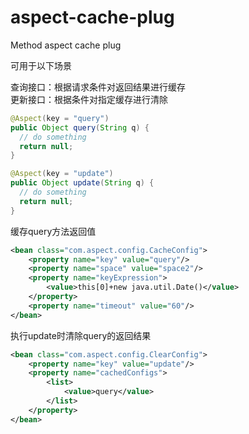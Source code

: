 aspect-cache-plug
=================

Method aspect cache plug

可用于以下场景

查询接口：根据请求条件对返回结果进行缓存<br/>
更新接口：根据条件对指定缓存进行清除<br/>

```java
@Aspect(key = "query")
public Object query(String q) {
  // do something
  return null;
}
```

```java
@Aspect(key = "update")
public Object update(String q) {
  // do something  
  return null;
}
```


缓存query方法返回值
```xml
<bean class="com.aspect.config.CacheConfig">
	<property name="key" value="query"/>
	<property name="space" value="space2"/>
	<property name="keyExpression">
		<value>this[0]+new java.util.Date()</value>
	</property>					
	<property name="timeout" value="60"/>
</bean>
```

执行update时清除query的返回结果
```xml
<bean class="com.aspect.config.ClearConfig">
    <property name="key" value="update"/>    
    <property name="cachedConfigs">
	    <list>
	        <value>query</value>
	    </list>
	</property>
</bean>
```
